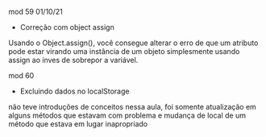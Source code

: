 mod 59                                              01/10/21

- Correção com object assign

Usando o Object.assign(), você consegue alterar o erro de
que um atributo pode estar virando uma instância de um 
objeto simplesmente usando assign ao inves de sobrepor a 
variável.

mod 60 

- Excluindo dados no localStorage

não teve introduções de conceitos nessa aula, foi somente
atualização em alguns métodos que estavam com problema e 
mudança de local de um método que estava em lugar 
inapropriado
